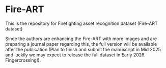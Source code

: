 # Fire-ART
This is the repository for Firefighting asset recognition dataset (Fire-ART dataset)

Since the authors are enhancing the Fire-ART with more images and are preparing a journal paper regarding this, the full version will be available after the publication (Plan to finish and submit the manuscript in Mid 2025 and luckily we may expect to release the full dataset in Early 2026. Fingercrossing!). 
